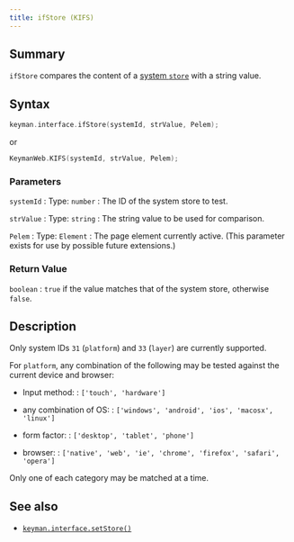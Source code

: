 ```yaml
---
title: ifStore (KIFS)
---
```


## Summary

`ifStore` compares the content of a [system `store`](/developer/language/guide/stores#toc-system-stores) with a string value.

## Syntax

```c
keyman.interface.ifStore(systemId, strValue, Pelem);
```

or

```c
KeymanWeb.KIFS(systemId, strValue, Pelem);
```

### Parameters

`systemId`
:   Type: `number`
:   The ID of the system store to test.

`strValue`
:   Type: `string`
:   The string value to be used for comparison.

`Pelem`
:   Type: `Element`
:   The page element currently active. (This parameter exists for use by possible future extensions.)

### Return Value

`boolean`
:   `true` if the value matches that of the system store, otherwise `false`.

## Description

Only system IDs `31` (`platform`) and `33` (`layer`) are currently supported.

For `platform`, any combination of the following may be tested against the current device and browser:

-   Input method:
:   `['touch', 'hardware']`

-   any combination of OS:
:   `['windows', 'android', 'ios', 'macosx', 'linux']`

-   form factor:
:   `['desktop', 'tablet', 'phone']`

-   browser:
:   `['native', 'web', 'ie', 'chrome', 'firefox', 'safari', 'opera']`

Only one of each category may be matched at a time.

## See also

- [`keyman.interface.setStore()`](setStore)
